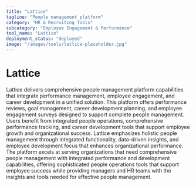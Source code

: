 ```yaml
---
title: "Lattice"
tagline: "People management platform"
category: "HR & Recruiting Tools"
subcategory: "Employee Engagement & Performance"
tool_name: "Lattice"
deployment_status: "deployed"
image: "/images/tools/lattice-placeholder.jpg"
---
```


# Lattice

Lattice delivers comprehensive people management platform capabilities that integrate performance management, employee engagement, and career development in a unified solution. This platform offers performance reviews, goal management, career development planning, and employee engagement surveys designed to support complete people management. Users benefit from integrated people operations, comprehensive performance tracking, and career development tools that support employee growth and organizational success. Lattice emphasizes holistic people management through integrated functionality, data-driven insights, and employee development focus that enhances organizational performance. The platform excels at serving organizations that need comprehensive people management with integrated performance and development capabilities, offering sophisticated people operations tools that support employee success while providing managers and HR teams with the insights and tools needed for effective people management.
